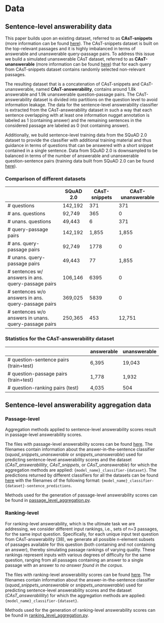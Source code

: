 # Data

## Sentence-level answerability data

This paper builds upon an existing dataset, referred to as **CAsT-snippets** (more information can be found [here](CAsT-snippets/README.md)). The CAsT-snippets dataset is built on the top-relevant passages and it is highly imbalanced in terms of answerable and unanswerable query-passage pairs. To address this issue we build a simulated unanswerable CAsT dataset, referred to as **CAsT-unanswerable** (more information can be found [here](CAsT-unanswerable/README.md)) that for each query from CAsT-snippets dataset contains randomly selected non-relevant passages. 

The resulting dataset that is a concatenation of CAsT-snippets and CAsT-unanswerable, named **CAsT-answerability**, contains around 1.8k answerable and 1.9k unanswerable question-passage pairs. The CAsT-answerability dataset is divided into partitions on the question level to avoid information leakage. The data for the sentence-level answerability classifier is extracted from the CAsT-answerability dataset in such a way that each sentence overlapping with at least one information nugget annotation is labeled as 1 (containing answer) and the remaining sentences in the considered passage are labeled as 0 (not containing answer).

Additionally, we build sentence-level training data from the SQuAD 2.0 dataset to provide the classifier with additional training material and thus guidance in terms of questions that can be answered with a short snippet contained in a single sentence. Data from SQuAD 2.0 is downsampled to be balanced in terms of the number of answerable and unanswerable question-sentence pairs (training data built from SQuAD 2.0 can be found [here](SQuAD-2/training_data.csv)).

### Comparison of different datasets

|  | SQuAD 2.0 | CAsT-snippets | CAsT-unanswerable |
|---|---|---|---|
| # questions | 142,192 | 371 | 371 |
| # ans. questions | 92,749 | 365 | 0 |
| # unans. questions | 49,443 | 6 | 371 |
| # query-passage pairs | 142,192 | 1,855 | 1,855 |
| # ans. query-passage pairs | 92,749 | 1778 | 0 |
| # unans. query-passage pairs | 49,443 | 77 | 1,855 |
| # sentences w/ answers in ans. query-passage pairs | 106,146 | 6395 | 0 |
| # sentences w/o answers in ans. query-passage pairs | 369,025 | 5839 | 0 |
| # sentences w/o answers in unans. query-passage pairs | 250,365 | 453 | 12,751 |


### Statistics for the CAsT-answerability dataset
 
|  | answerable | unanswerable |
|---|---|---|
| # question-sentence pairs (train+test) | 6,395 | 19,043 |
| # question-passage pairs (train+test) | 1,778 | 1,932 |
| # question-ranking pairs (test) | 4,035 | 504 |

## Sentence-level answerability aggregation data

### Passage-level

Aggregation methods applied to sentence-level answerability scores result in passage-level answerability scores. 

The files with passage-level answerability scores can be found [here](aggregation_results/max_mean/passage/). The filenames contain information about the answer-in-the-sentence classifier (_squad_snippets_unanswerable_ or _snippets_unanswerable_) used for predicting sentence-level answerability scores and the dataset (_CAsT_answerablility_, _CAsT_snippets_, or _CAsT_unanswerable_) for which the aggregation methods are applied: `{model_name}_classifier-{dataset}`. The predictions returned by different classifiers for all the datasets can be found [here](aggregation_results/) with the filenames of the following format: `{model_name}_classifier-{dataset}-sentence_predictions`.

Methods used for the generation of passage-level answerability scores can be found in [passage_level_aggregation.py](../answerability_prediction/answerability_aggregation/passage_level_aggregation.py). 


### Ranking-level

For ranking-level answerability, which is the ultimate task we are addressing, we consider different input rankings, i.e., sets of n=3 passages, for the same input question. Specifically, for each unique input test question from CAsT-answerability (38), we generate all possible n-element subsets of passages available for this question (both containing and not containing an answer), thereby simulating passage rankings of varying quality. These rankings represent inputs with various degrees of difficulty for the same question, ranging from all passages containing an answer to a single passage with an answer to _no answer found in the corpus_.

The files with ranking-level answerability scores can be found [here](aggregation_results/max_mean/ranking/). The filenames contain information about the answer-in-the-sentence classifier (_squad_snippets_unanswerable_ or _snippets_unanswerable_) used for predicting sentence-level answerability scores and the dataset (_CAsT_answerablility_) for which the aggregation methods are applied: `{model_name}_classifier-{dataset}`.

Methods used for the generation of ranking-level answerability scores can be found in [ranking_level_aggregation.py](../answerability_prediction/answerability_aggregation/ranking_level_aggregation.py). 


